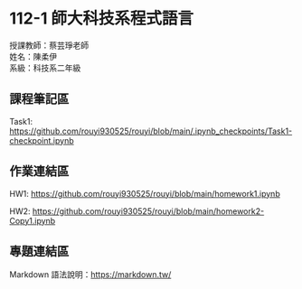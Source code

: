 # 112-1 師大科技系程式語言

授課教師：蔡芸琤老師  
姓名：陳柔伊  
系級：科技系二年級  

## 課程筆記區
Task1: https://github.com/rouyi930525/rouyi/blob/main/.ipynb_checkpoints/Task1-checkpoint.ipynb
## 作業連結區
HW1: https://github.com/rouyi930525/rouyi/blob/main/homework1.ipynb

HW2: https://github.com/rouyi930525/rouyi/blob/main/homework2-Copy1.ipynb

## 專題連結區
Markdown 語法說明：https://markdown.tw/  

